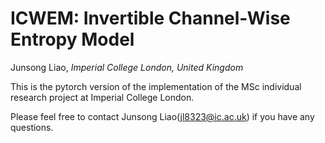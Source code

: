 # ICWEM: Invertible Channel-Wise Entropy Model
Junsong Liao, *Imperial College London, United Kingdom*

This is the pytorch version of the implementation of the MSc individual research project at Imperial College London. 

Please feel free to contact Junsong Liao(jl8323@ic.ac.uk) if you have any questions.
